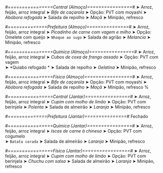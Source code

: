 
*#================Central (Almoço)================#*
➤ Arroz, feijão, arroz integral
➤ *Bife de caçarola*
➤ Opção: PVT com moyashi
➤ *Abóbora refogada*
➤ Salada de repolho
➤ *Maçã*
➤ Minipão, refresco

*#==============Prefeitura (Almoço)===============#*
➤ Arroz, feijão, arroz integral
➤ *Picadinho de carne com vagem e milho*
➤ Opção: Omelete com queijo
➤ `Nhoque ao sugo`
➤ Salada de agrião
➤ *Melancia*
➤ Minipão, refresco 

*#================Química (Almoço)================#*
➤ Arroz, feijão, arroz integral
➤ *Cubos de coxa de frango assado*
➤ Opção: PVT com vagem   
➤ *Quiabo refogado *
➤ Salada de repolho 
➤ *Gelatina*
➤ Minipão, refresco

*#================Física (Almoço)=================#*
➤ Arroz, feijão, arroz integral
➤ *Bife de caçarola*
➤ Opção: PVT com moyashi
➤ *Abóbora refogada*
➤ Salada de repolho
➤ *Maçã*
➤ Minipão, refresco
%

*#================Central (Jantar)================#*
➤ Arroz, feijão, arroz integral
➤ *Cupim com molho de limão*
➤ Opção: PVT com berinjela
➤ *Polenta*
➤ Salada de almeirão
➤ *Laranja*
➤ Minipão, refresco

*#==============Prefeitura (Jantar)===============#*
Fechado

*#================Química (Jantar)================#*
➤ Arroz, feijão, arroz integral
➤ *Iscas de carne à chinesa*
➤ Opção: PVT com cogumelo    
➤ `Batata corada`
➤ Salada de almeirão 
➤ *Laranja*
➤ Minipão, refresco

*#================Física (Jantar)=================#*
➤ Arroz, feijão, arroz integral
➤ *Cupim com molho de limão*
➤ Opção: PVT com berinjela
➤ *Chuchu com salsa*
➤ Salada de almeirão
➤ *Laranja*
➤ Minipão, refresco
